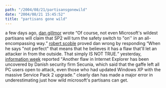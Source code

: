 ```yaml
---
path: "/2004/08/21/partisansgonewild" 
date: "2004/08/21 15:45:52" 
title: "partisans gone wild" 
---
```

a few days ago, <a href="http://www.siliconvalley.com/mld/siliconvalley/business/columnists/dan_gillmor/9415518.htm">dan gillmor</a> wrote <q>Of course, not even Microsoft's wildest partisans will claim that SP2 will turn the safety switch to "on'' in an all-encompassing way.</q> <a href="http://radio.weblogs.com/0001011/2004/08/19.html#a8108">robert scoble</a> proved dan wrong by responding <q>When he says "not perfect" that means that he believes it has a flaw that'll let an attacker in from the outside. That simply IS NOT TRUE.</q> yesterday, <a href="http://www.informationweek.com/story/showArticle.jhtml?articleID=29116685">information week</a> reported <q>Another flaw in Internet Explorer has been uncovered by Danish security firm Secunia, which said that the gaffe left all PC users open to attack, even those who had updated Windows XP with the massive Service Pack 2 upgrade.</q> clearly dan has made a major error in underestimating just how wild microsoft's partisans can get.